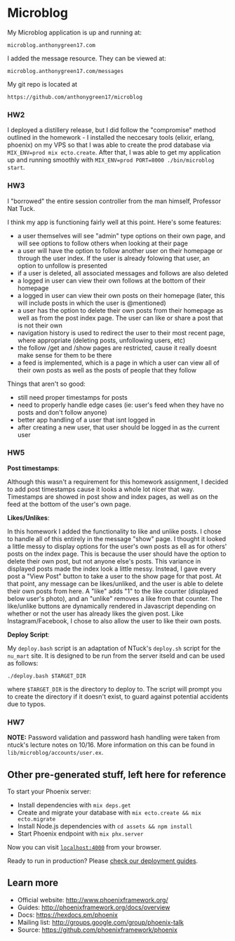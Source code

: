 # Microblog #

My Microblog application is up and running at:

~~~
microblog.anthonygreen17.com
~~~

I added the message resource. They can be viewed at:

~~~
microblog.anthonygreen17.com/messages
~~~

My git repo is located at 

~~~
https://github.com/anthonygreen17/microblog
~~~

### HW2 ###

I deployed a distillery release, but I did follow the "compromise" method outlined in the homework - I installed the neccesary tools (elixir, erlang, phoenix) on my VPS so that I was able to create the prod database via `MIX_ENV=prod mix ecto.create`. After that, I was able to get my application up and running smoothly with `MIX_ENV=prod PORT=8000 ./bin/microblog start`.

### HW3 ###

I "borrowed" the entire session controller from the man himself, Professor Nat Tuck.

I think my app is functioning fairly well at this point. Here's some features:

- a user themselves will see "admin" type options on their own page, and will see options to follow others when looking at their page
- a user will have the option to follow another user on their homepage or through the user index. If the user is already folowing that user, an option to unfollow is presented
- if a user is deleted, all associated messages and follows are also deleted
- a logged in user can view their own follows at the bottom of their homepage
- a logged in user can view their own posts on their homepage (later, this will include posts in which the user is @mentioned)
- a user has the option to delete their own posts from their homepage as well as from the post index page. The user can like or share a post that is not their own
- navigation history is used to redirect the user to their most recent page, where appropriate (deleting posts, unfollowing users, etc)
- the follow /get and /show pages are restricted, cause it really doesnt make sense for them to be there
- a feed is implemented, which is a page in which a user can view all of their own posts as well as the posts of people that they follow

Things that aren't so good:

- still need proper timestamps for posts
- need to properly handle edge cases (ie: user's feed when they have no posts and don't follow anyone)
- better app handling of a user that isnt logged in
- after creating a new user, that user should be logged in as the current user


### HW5 ###

**Post timestamps**:

Although this wasn't a requirement for this homework assignment, I decided to add post timestamps cause it looks a whole lot nicer that way. Timestamps are showed in post show and index pages, as well as on the feed at the bottom of the user's own page.

**Likes/Unlikes**:

In this homework I added the functionality to like and unlike posts. I chose to handle all of this entirely in the message "show" page. I thought it looked a little messy to display options for the user's own posts as ell as for others' posts on the index page. This is because the user should have the option to delete their own post, but not anyone else's posts. This variance in displayed posts made the index look a little messy. Instead, I gave every post a "View Post" button to take a user to the show page for that post. At that point, any message can be likes/unliked, and the user is able to delete their own posts from here. A "like" adds "1" to the like counter (displayed below user's photo), and an "unlike" removes a like from that counter. The like/unlike buttons are dynamically rendered in Javascript depending on whether or not the user has already likes the given post. Like Instagram/Facebook, I chose to also allow the user to like their own posts.


**Deploy Script**:

My `deploy.bash` script is an adaptation of NTuck's `deploy.sh` script for the `nu_mart` site. It is designed to be run from the server itseld and can be used as follows:

~~~
./deploy.bash $TARGET_DIR
~~~

where `$TARGET_DIR` is the directory to deploy to. The script will prompt you to create the directory if it doesn't exist, to guard against potential accidents due to typos.


### HW7 ###

**NOTE:** Password validation and password hash handling were taken from ntuck's lecture notes on 10/16. More information on this can be found in `lib/microblog/accounts/user.ex`.


## Other pre-generated stuff, left here for reference ##
To start your Phoenix server:

  * Install dependencies with `mix deps.get`
  * Create and migrate your database with `mix ecto.create && mix ecto.migrate`
  * Install Node.js dependencies with `cd assets && npm install`
  * Start Phoenix endpoint with `mix phx.server`

Now you can visit [`localhost:4000`](http://localhost:4000) from your browser.

Ready to run in production? Please [check our deployment guides](http://www.phoenixframework.org/docs/deployment).

## Learn more

  * Official website: http://www.phoenixframework.org/
  * Guides: http://phoenixframework.org/docs/overview
  * Docs: https://hexdocs.pm/phoenix
  * Mailing list: http://groups.google.com/group/phoenix-talk
  * Source: https://github.com/phoenixframework/phoenix
